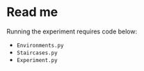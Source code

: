 # Read me

Running the experiment requires code below:

* `Environments.py` 
* `Staircases.py`
* `Experiment.py`